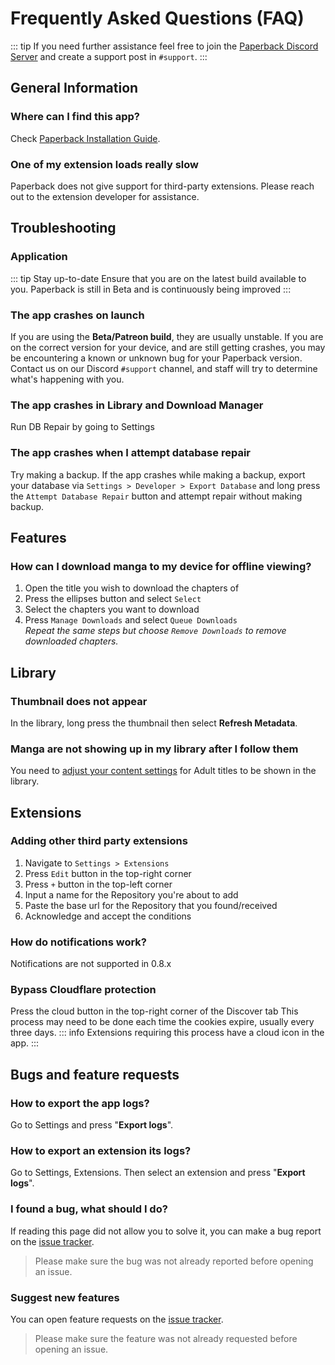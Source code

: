 # Frequently Asked Questions (FAQ)

::: tip
If you need further assistance feel free to join the [Paperback Discord Server](https://discord.paperback.moe) and create a support post in `#support`.
:::

## General Information

### Where can I find this app?

Check [Paperback Installation Guide](/guides/getting-started/).

### One of my extension loads really slow

Paperback does not give support for third-party extensions. Please reach out to the extension developer for assistance.

## Troubleshooting

### Application

::: tip Stay up-to-date
Ensure that you are on the latest build available to you. Paperback is still in Beta and is continuously being improved
:::

### The app crashes on launch

If you are using the **Beta/Patreon build**, they are usually unstable. If you are on the correct version for your device, and are still getting crashes, you may be encountering a known or unknown bug for your Paperback version. Contact us on our Discord `#support` channel, and staff will try to determine what's happening with you.

### The app crashes in Library and Download Manager

Run DB Repair by going to Settings

### The app crashes when I attempt database repair

Try making a backup. If the app crashes while making a backup, export your database via `Settings > Developer > Export Database` and long press the `Attempt Database Repair` button and attempt repair without making backup.

## Features

### How can I download manga to my device for offline viewing?

1. Open the title you wish to download the chapters of
1. Press the ellipses button and select `Select`
1. Select the chapters you want to download
1. Press `Manage Downloads` and select `Queue Downloads`  
   _Repeat the same steps but choose `Remove Downloads` to remove downloaded chapters._

## Library

### Thumbnail does not appear

In the library, long press the thumbnail then select **Refresh Metadata**.

### Manga are not showing up in my library after I follow them

You need to [adjust your content settings](/guides/getting-started/content-settings) for Adult titles to be shown in the library.

## Extensions

### Adding other third party extensions

1. Navigate to `Settings > Extensions`
1. Press `Edit` button in the top-right corner
1. Press `+` button in the top-left corner
1. Input a name for the Repository you're about to add
1. Paste the base url for the Repository that you found/received
1. Acknowledge and accept the conditions

### How do notifications work?

Notifications are not supported in 0.8.x

### Bypass Cloudflare protection

Press the cloud button in the top-right corner of the Discover tab
This process may need to be done each time the cookies expire, usually every three days.
::: info
Extensions requiring this process have a cloud icon in the app.
:::

## Bugs and feature requests

### How to export the app logs?

Go to Settings and press "**Export logs**".

### How to export an extension its logs?

Go to Settings, Extensions. Then select an extension and press "**Export logs**".

### I found a bug, what should I do?

If reading this page did not allow you to solve it, you can make a bug report on the [issue tracker](https://github.com/Paperback-iOS/app/issues).

> Please make sure the bug was not already reported before opening an issue.

### Suggest new features

You can open feature requests on the [issue tracker](https://github.com/Paperback-iOS/app/issues).

> Please make sure the feature was not already requested before opening an issue.
